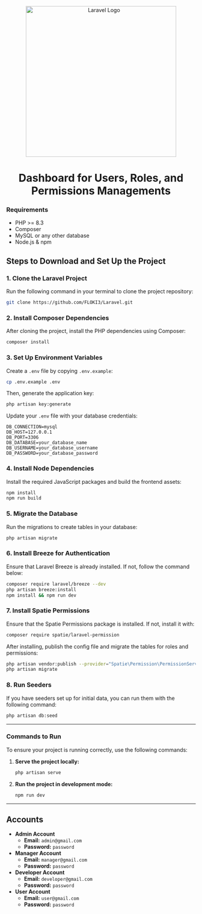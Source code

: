 <p align="center"><a href="https://laravel.com" target="_blank"><img src="https://raw.githubusercontent.com/laravel/art/master/logo-lockup/5%20SVG/2%20CMYK/1%20Full%20Color/laravel-logolockup-cmyk-red.svg" width="400" alt="Laravel Logo"></a></p>

<h1 align="center">Dashboard for Users, Roles, and Permissions Managements</h1>

### Requirements
- PHP >= 8.3
- Composer
- MySQL or any other database
- Node.js & npm

<h2>Steps to Download and Set Up the Project</h2>

### 1. Clone the Laravel Project
Run the following command in your terminal to clone the project repository:

```bash
git clone https://github.com/FLOKI3/Laravel.git
```

### 2. Install Composer Dependencies
After cloning the project, install the PHP dependencies using Composer:

```bash
composer install
```

### 3. Set Up Environment Variables
Create a `.env` file by copying `.env.example`:

```bash
cp .env.example .env
```

Then, generate the application key:

```bash
php artisan key:generate
```

Update your `.env` file with your database credentials:

```dotenv
DB_CONNECTION=mysql
DB_HOST=127.0.0.1
DB_PORT=3306
DB_DATABASE=your_database_name
DB_USERNAME=your_database_username
DB_PASSWORD=your_database_password
```

### 4. Install Node Dependencies
Install the required JavaScript packages and build the frontend assets:

```bash
npm install
npm run build
```

### 5. Migrate the Database
Run the migrations to create tables in your database:

```bash
php artisan migrate
```

### 6. Install Breeze for Authentication
Ensure that Laravel Breeze is already installed. If not, follow the command below:

```bash
composer require laravel/breeze --dev
php artisan breeze:install
npm install && npm run dev
```

### 7. Install Spatie Permissions
Ensure that the Spatie Permissions package is installed. If not, install it with:

```bash
composer require spatie/laravel-permission
```

After installing, publish the config file and migrate the tables for roles and permissions:

```bash
php artisan vendor:publish --provider="Spatie\Permission\PermissionServiceProvider"
php artisan migrate
```

### 8. Run Seeders

If you have seeders set up for initial data, you can run them with the following command:

```bash
php artisan db:seed
```


---

### Commands to Run
To ensure your project is running correctly, use the following commands:

1. **Serve the project locally:**
   ```bash
   php artisan serve
   ```

2. **Run the project in development mode:**
   ```bash
   npm run dev
   ```

---

## Accounts

- **Admin Account**  
  - **Email:** `admin@gmail.com`  
  - **Password:** `password`  
- **Manager Account**  
  - **Email:** `manager@gmail.com`  
  - **Password:** `password`  
- **Developer Account**  
  - **Email:** `developer@gmail.com`  
  - **Password:** `password`  
- **User Account**  
  - **Email:** `user@gmail.com`  
  - **Password:** `password`  

